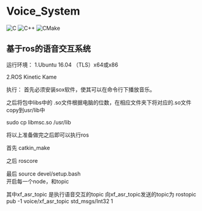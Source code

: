 # Voice_System
![C](https://img.shields.io/badge/c-%2300599C.svg?style=for-the-badge&logo=c&logoColor=white)
![C++](https://img.shields.io/badge/c++-%2300599C.svg?style=for-the-badge&logo=c%2B%2B&logoColor=white)
![CMake](https://img.shields.io/badge/CMake-%23008FBA.svg?style=for-the-badge&logo=cmake&logoColor=white)

基于ros的语音交互系统
------
运行环境：
1.Ubuntu 16.04 （TLS）x64或x86

2.ROS Kinetic Kame

执行：
首先必须安装sox软件，使其可以在命令行下播放音乐。

之后将包中libs中的 .so文件根据电脑的位数，在相应文件夹下将对应的.so文件copy到usr/lib中

sudo cp libmsc.so /usr/lib

将以上准备做完之后即可以执行ros

首先 catkin_make

之后 roscore

最后 source devel/setup.bash  
开启每一个node，和topic

其中xf_asr_topic 是执行语音交互的topic
向xf_asr_topic发送的topic为  rostopic pub -1 voice/xf_asr_topic std_msgs/Int32 1

